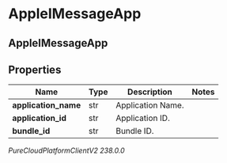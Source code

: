 # AppleIMessageApp

## AppleIMessageApp

## Properties

|Name | Type | Description | Notes|
|------------ | ------------- | ------------- | -------------|
| **application_name** | str | Application Name. | |
| **application_id** | str | Application ID. | |
| **bundle_id** | str | Bundle ID. | |



_PureCloudPlatformClientV2 238.0.0_
